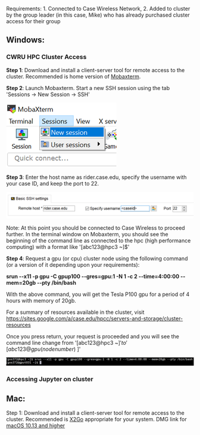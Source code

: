 Requirements: 1. Connected to Case Wireless Network, 2. Added to cluster by the group leader (in this case, Mike) who has already purchased cluster access for their group

## Windows:

### CWRU HPC Cluster Access
**Step 1**: Download and install a client-server tool for remote access to the cluster. Recommended is home version of [Mobaxterm](https://mobaxterm.mobatek.net/download.html).

**Step 2**: Launch Mobaxterm. Start a new SSH session using the tab 'Sessions -> New Session -> SSH'

![windowsstep2.png](https://github.com/gundeep15/tech_support/blob/master/windowsstep2.png)

**Step 3**: Enter the host name as rider.case.edu, specify the username with your case ID, and keep the port to 22. 

![windowsstep3.png](https://github.com/gundeep15/tech_support/blob/master/windowsstep3.png)

Note: At this point you should be connected to Case Wireless to proceed further. In the terminal window on Mobaxterm, you should see the beginning of the command line as connected to the hpc (high performance computing) with a format like '[abc123@hpc3 ~]$'

**Step 4**: Request a gpu (or cpu) cluster node using the following command (or a version of it depending upon your requirements): 

**srun --x11 -p gpu -C gpup100 --gres=gpu:1 -N 1 -c 2 --time=4:00:00 --mem=20gb --pty /bin/bash**

With the above command, you will get the Tesla P100 gpu for a period of 4 hours with memory of 20gb.

For a summary of resources available in the cluster, visit https://sites.google.com/a/case.edu/hpcc/servers-and-storage/cluster-resources

Once you press return, your request is proceeded and you will see the command line change from '[abc123@hpc3 ~]$' to '[abc123@gpu(node number) ~]$'

![windowsstep4.png](https://github.com/gundeep15/tech_support/blob/master/windowsstep4.png)

### Accessing Jupyter on cluster

## Mac:  
Step 1: Download and install a client-server tool for remote access to the cluster. Recommended is [X2Go](https://wiki.x2go.org/doku.php) appropriate for your system. DMG link for [macOS 10.13 and higher](https://code.x2go.org/releases/X2GoClient_latest_macosx_10_13.dmg) 

